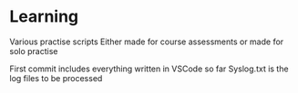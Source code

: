 # Learning

Various practise scripts
Either made for course assessments or made for solo practise 

First commit includes everything written in VSCode so far
Syslog.txt is the log files to be processed 
